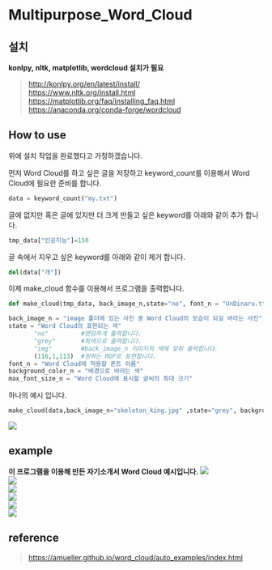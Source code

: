 # Multipurpose_Word_Cloud

## 설치
<b>konlpy, nltk, matplotlib, wordcloud 설치가 필요</b>

> http://konlpy.org/en/latest/install/  
> https://www.nltk.org/install.html  
> https://matplotlib.org/faq/installing_faq.html  
> https://anaconda.org/conda-forge/wordcloud  

## How to use
위에 설치 작업을 완료했다고 가정하겠습니다.  

먼저 Word Cloud를 하고 싶은 글을 저장하고 keyword_count를 이용해서 Word Cloud에 필요한 준비를 합니다.  
``` python
data = keyword_count("my.txt")
```

글에 없지만 혹은 글에 있지만 더 크게 만들고 싶은 keyword를 아래와 같이 추가 합니다.  
``` python
tmp_data["인공지능"]=150
```

글 속에서 지우고 싶은 keyword를 아래와 같이 제거 합니다.  
``` python
del(data["개"])
```

이제 make_cloud 함수를 이용해서 프로그램을 출력합니다.  
``` python
def make_cloud(tmp_data, back_image_n,state="no", font_n = "UnDinaru.ttf",background_color_n='white', max_font_size_n = 40):

back_image_n = "image 폴더에 있는 사진 중 Word Cloud의 모습이 되길 바라는 사진"
state = "Word Cloud의 표현되는 색"
       "no"         #랜덤하게 출력합니다.
       "grey"       #회색으로 출력합니다.
       "img"        #back_image_n 이미지의 색에 맞춰 출력합니다.
       (116,1,113)  #원하는 RGP로 표현합니다.
font_n = "Word Cloud에 적용할 폰트 이름"
background_color_n = "배경으로 바라는 색"
max_font_size_n = "Word Cloud에 표시할 글씨의 최대 크기"
```

하나의 예시 입니다.   
``` python
make_cloud(data,back_image_n="skeleton_king.jpg" ,state="grey", background_color_n='black', max_font_size_n = 50, font_n="malgun.ttf")
``` 
![](output/ex5.png) 

## example
<b>이 프로그램을 이용해 만든 자기소개서 Word Cloud 예시입니다.</b>
![](output/ex1.png)  
![](output/ex2.png)  
![](output/ex3.png)  
![](output/ex4.png)  
![](output/ex5.png)  
![](output/ex6.png)

## reference
> https://amueller.github.io/word_cloud/auto_examples/index.html
